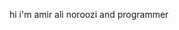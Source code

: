 hi i'm amir ali noroozi and programmer
<!---
AmirAli2010/AmirAli2010 is a ✨ special ✨ repository because its `README.md` (this file) appears on your GitHub profile.
You can click the Preview link to take a look at your changes.
--->
